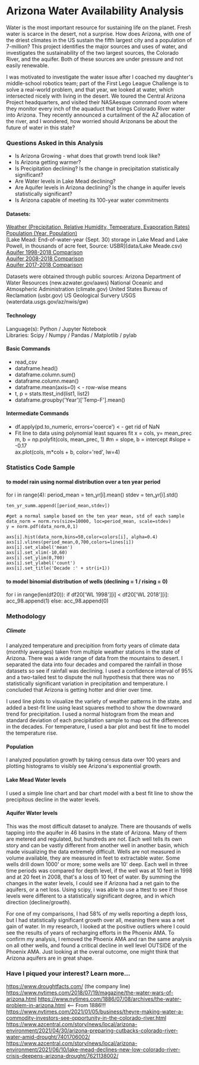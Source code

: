 # Arizona Water Availability Analysis

Water is the most important resource for sustaining life on the planet. Fresh water is scarce in the desert, not a surprise. 
How does Arizona, with one of the driest climates in the US sustain the fifth largest city and a population of 7-million? 
This project identifies the major sources and uses of water, and investigates the sustainability of the two largest sources, 
the Colorado River, and the aquifer. Both of these sources are under pressure and not easily renewable.

I was motivated to investigate the water issue after I coached my daughter's middle-school robotics team; part of the First Lego League Challenge 
is to solve a real-world problem, and that year, we looked at water, which intersected nicely with living in the desert. We toured the Central Arizona
Project headquarters, and visited their NASAesque command room where they monitor every inch of the aquaduct that brings Colorado River water into Arizona. 
They recently announced a curtailment of the AZ allocation of the river, and I wondered, how worried should Arizonans be about the future of water in this state?

### Questions Asked in this Analysis

- Is Arizona Growing - what does that growth trend look like?
- Is Arizona getting warmer? 
- Is Precipitation declining? Is the change in precipitation statistically significant?
- Are Water levels in Lake Mead declining?
- Are Aquifer levels in Arizona declining? Is the change in aquifer levels statistically significant?
- Is Arizona capable of meeting its 100-year water commitments

#### Datasets:

[Weather (Precipitation, Relative Humidity, Temperature, Evaporation Rates)](data/AZPrecipitation.csv)<br/>
[Population (Year, Population)](data/AZpopulationgrowth.csv)<br/>
[Lake Mead: End-of-water-year (Sept. 30) storage in Lake Mead and Lake Powell, in thousands of acre feet, Source: USBR](data/Lake Meade.csv)<br/>
[Aquifer 1998-2018 Comparison](data/AZGroundWater_20year.csv)<br/>
[Aquifer 2008-2018 Comparison](data/Groundwater2008_2018.csv)<br/>
[Aquifer 2017-2018 Comparison](data/Groundwater2017_2018.csv)<br/>

Datasets were obtained through public sources:
Arizona Department of Water Resources (new.azwater.gov/aaws)
National Oceanic and Atmospheric Administration (climate.gov)
United States Bureau of Reclamation (usbr.gov)
US Geological Survery USGS (waterdata.usgs.gov/az/nwis/gw)

#### Technology

Language(s): Python / Jupyter Notebook<br/>
Libraries: Scipy / Numpy / Pandas / Matplotlib / pylab

#### Basic Commands
* read_csv
* dataframe.head()
* dataframe.column.sum()
* dataframe.column.mean()
* dataframe.mean(axis=0) < - row-wise means
* t, p = stats.ttest_ind(list1, list2)
* dataframe.groupby('Year')['Temp-F'].mean()


#### Intermediate Commands
* df.apply(pd.to_numeric, errors='coerce') < - get rid of NaN
* Fit line to data using polynomial least squares fit x = cols, y= mean_prec<br/>
m, b = np.polyfit(cols, mean_prec, 1) #m = slope, b = intercept #slope = -0.17<br/>
ax.plot(cols, m*cols + b, color='red', lw=4)

### Statistics Code Sample

#### to model rain using normal distribution over a ten year period
for i in range(4):
    period_mean = ten_yr[i].mean()
    stdev = ten_yr[i].std()
    
    ten_yr_summ.append([period_mean,stdev])

    #get a normal sample based on the ten year mean, std of each sample
    data_norm = norm.rvs(size=10000, loc=period_mean, scale=stdev)
    y = norm.pdf(data_norm,0,1)
    
    axs[i].hist(data_norm,bins=50,color=colors[i], alpha=0.4)
    axs[i].vlines(period_mean,0,700,colors=lines[i])
    axs[i].set_xlabel('mean')
    axs[i].set_xlim(-10,60)
    axs[i].set_ylim(0,700)
    axs[i].set_ylabel('count')
    axs[i].set_title('Decade :' + str(i+1))

#### to model binomial distribution of wells (declining = 1 / rising = 0)

for i in range(len(df20)):
    if df20['WL 1998'][i] < df20['WL 2018'][i]:
        acc_98.append(1)
    else:
        acc_98.append(0)
        
### Methodology

##### Climate

I analyzed temperature and precipition from forty years of climate data (monthly averages) taken from multiple weather stations in the state of Arizona. There was a wide range of data from the mountains to desert. I separated the data into four decades and compared the rainfall in those datasets so see if rainfall was declining. I used a confidence interval of 95% and a two-tailed test to dispute the null hypothesis that there was no statistically significant variation in precipitation and temperature. I concluded that Arizona is getting hotter and drier over time.

I used line plots to visualize the variety of weather patterns in the state, and added a best-fit line using least squares method to show the downward trend for precipitation.
I used a normal histogram from the mean and standard deviation of each precipitation sample to map out the differences in the decades. For temperature, I used a bar plot and best fit line to model the temperature rise.

#### Population

I analyzed population growth by taking census data over 100 years and plotting histograms to visibly see Arizona's exponential growth.

#### Lake Mead Water levels

I used a simple line chart and bar chart model with a best fit line to show the precipitous decline in the water levels. 

#### Aquifer Water levels

This was the most difficult dataset to analyze. There are thousands of wells tapping into the aquifer in 46 basins in the state of Arizona. Many of them are metered and regulated, but hundreds are not. Each well tells its own story and can be vastly different from another well in another basin, which made visualizing the data extremely difficult. Wells are not measured in volume available, they are measured in feet to extractable water. Some wells drill down 1000' or more; some wells are 10' deep. Each well in three time periods was compared for depth level, if the well was at 10 feet in 1998 and at 20 feet in 2008, that's a loss of 10 feet of water. By summing the changes in the water levels, I could see if Arizona had a net gain to the aquifers, or a net loss. Using scipy, i was able to use a ttest to see if those levels were different to a statistically significant degree, and in which direction (decline/growth). 

For one of my comparisons, I had 58% of my wells reporting a depth loss, but I had statistically significant growth over all, meaning there was a net gain of water. In my research, I looked at the positive outliers where I could see the results of years of recharging efforts in the Phoenix AMA. To confirm my analysis, I removed the Phoenix AMA and ran the same analysis on all other wells, and found a critical decline in well level OUTSIDE of the Phoenix AMA. Just looking at the overal outcome, one might think that Arizona aquifers are in great shape.

### Have I piqued your interest? Learn more...

https://www.droughtfacts.com/ (the company line)
https://www.nytimes.com/2018/07/19/magazine/the-water-wars-of-arizona.html
https://www.nytimes.com/1886/07/08/archives/the-water-problem-in-arizona.html <-- From 1886!!!
https://www.nytimes.com/2021/01/05/business/theyre-making-water-a-commodity-investors-see-opportunity-in-the-colorado-river.html
https://www.azcentral.com/story/news/local/arizona-environment/2021/04/30/arizona-preparing-cutbacks-colorado-river-water-amid-drought/7401706002/
https://www.azcentral.com/story/news/local/arizona-environment/2021/06/10/lake-mead-declines-new-low-colorado-river-crisis-deepens-arizona-drought/7621138002/


